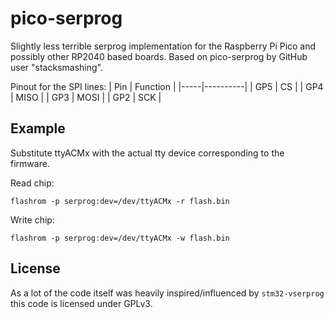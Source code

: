 # pico-serprog

Slightly less terrible serprog implementation for the Raspberry Pi Pico and
possibly other RP2040 based boards. Based on pico-serprog by GitHub user
"stacksmashing".

Pinout for the SPI lines:
| Pin | Function |
|-----|----------|
| GP5 | CS       |
| GP4 | MISO     |
| GP3 | MOSI     |
| GP2 | SCK      |

## Example

Substitute ttyACMx with the actual tty device corresponding to the firmware.

Read chip:

```
flashrom -p serprog:dev=/dev/ttyACMx -r flash.bin
```

Write chip:
```
flashrom -p serprog:dev=/dev/ttyACMx -w flash.bin
```

## License

As a lot of the code itself was heavily inspired/influenced by `stm32-vserprog`
this code is licensed under GPLv3.
